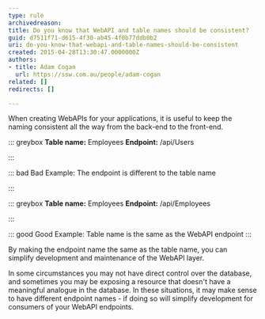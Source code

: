 ```yaml
---
type: rule
archivedreason: 
title: Do you know that WebAPI and table names should be consistent?
guid: d7511f71-d615-4f30-ab45-4f0b77ddb0b2
uri: do-you-know-that-webapi-and-table-names-should-be-consistent
created: 2015-04-28T13:30:47.0000000Z
authors:
- title: Adam Cogan
  url: https://ssw.com.au/people/adam-cogan
related: []
redirects: []

---
```


When creating WebAPIs for your applications, it is useful to keep the naming consistent all the way from the back-end to the front-end.

<!--endintro-->


::: greybox
 **Table name:** Employees
 **Endpoint:** /api/Users

:::



::: bad
Bad Example: The endpoint is different to the table name

:::






::: greybox
 **Table name:** Employees
 **Endpoint:** /api/Employees

:::




::: good
Good Example: Table name is the same as the WebAPI endpoint
:::




By making the endpoint name the same as the table name, you can simplify development and maintenance of the WebAPI layer.

In some circumstances you may not have direct control over the database, and sometimes you may be exposing a resource that doesn't have a meaningful analogue in the database. In these situations, it may make sense to have different endpoint names - if doing so will simplify development for consumers of your WebAPI endpoints.
